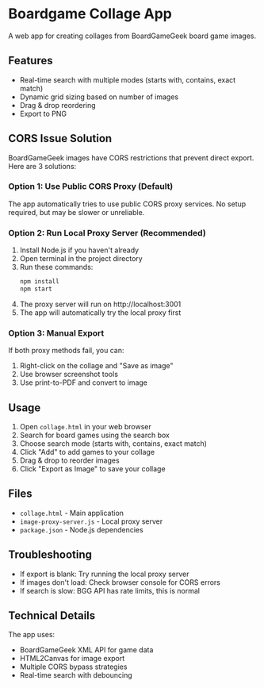 # Boardgame Collage App

A web app for creating collages from BoardGameGeek board game images.

## Features
- Real-time search with multiple modes (starts with, contains, exact match)
- Dynamic grid sizing based on number of images
- Drag & drop reordering
- Export to PNG

## CORS Issue Solution

BoardGameGeek images have CORS restrictions that prevent direct export. Here are 3 solutions:

### Option 1: Use Public CORS Proxy (Default)
The app automatically tries to use public CORS proxy services. No setup required, but may be slower or unreliable.

### Option 2: Run Local Proxy Server (Recommended)
1. Install Node.js if you haven't already
2. Open terminal in the project directory
3. Run these commands:
   ```bash
   npm install
   npm start
   ```
4. The proxy server will run on http://localhost:3001
5. The app will automatically try the local proxy first

### Option 3: Manual Export
If both proxy methods fail, you can:
1. Right-click on the collage and "Save as image"
2. Use browser screenshot tools
3. Use print-to-PDF and convert to image

## Usage
1. Open `collage.html` in your web browser
2. Search for board games using the search box
3. Choose search mode (starts with, contains, exact match)
4. Click "Add" to add games to your collage
5. Drag & drop to reorder images
6. Click "Export as Image" to save your collage

## Files
- `collage.html` - Main application
- `image-proxy-server.js` - Local proxy server
- `package.json` - Node.js dependencies

## Troubleshooting
- If export is blank: Try running the local proxy server
- If images don't load: Check browser console for CORS errors
- If search is slow: BGG API has rate limits, this is normal

## Technical Details
The app uses:
- BoardGameGeek XML API for game data
- HTML2Canvas for image export
- Multiple CORS bypass strategies
- Real-time search with debouncing